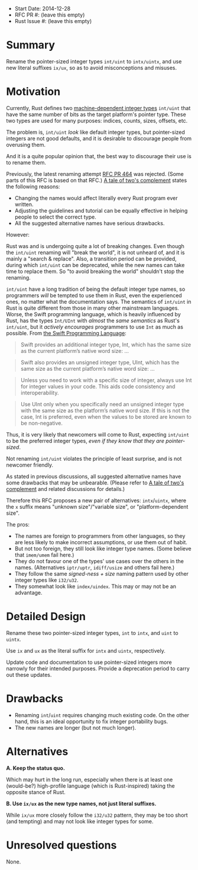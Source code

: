 - Start Date: 2014-12-28
- RFC PR #: (leave this empty)
- Rust Issue #: (leave this empty)

# Summary

Rename the pointer-sized integer types `int/uint` to `intx/uintx`, and use new literal suffixes `ix/ux`, so as to avoid misconceptions and misuses.

# Motivation

Currently, Rust defines two [machine-dependent integer types](http://doc.rust-lang.org/reference.html#machine-dependent-integer-types) `int/uint` that have the same number of bits as the target platform's pointer type. These two types are used for many purposes: indices, counts, sizes, offsets, etc.

The problem is, `int/uint` *look* like default integer types, but pointer-sized integers are not good defaults, and it is desirable to discourage people from overusing them.

And it is a quite popular opinion that, the best way to discourage their use is to rename them.

Previously, the latest renaming attempt [RFC PR 464](https://github.com/rust-lang/rfcs/pull/464) was rejected. (Some parts of this RFC is based on that RFC.) [A tale of two's complement](http://discuss.rust-lang.org/t/a-tale-of-twos-complement/1062) states the following reasons:

- Changing the names would affect literally every Rust program ever written.
- Adjusting the guidelines and tutorial can be equally effective in helping people to select the correct type.
- All the suggested alternative names have serious drawbacks.

However:

Rust was and is undergoing quite a lot of breaking changes. Even though the `int/uint` renaming will "break the world", it is not unheard of, and it is mainly a "search & replace". Also, a transition period can be provided, during which `int/uint` can be deprecated, while the new names can take time to replace them. So "to avoid breaking the world" shouldn't stop the renaming.

`int/uint` have a long tradition of being the default integer type names, so programmers *will* be tempted to use them in Rust, even the experienced ones, no matter what the documentation says. The semantics of `int/uint` in Rust is quite different from those in many other mainstream languages. Worse, the Swift programming language, which is heavily influenced by Rust, has the types `Int/UInt` with *almost* the *same semantics* as Rust's `int/uint`, but it *actively encourages* programmers to use `Int` as much as possible. From [the Swift Programming Language](https://developer.apple.com/library/prerelease/ios/documentation/Swift/Conceptual/Swift_Programming_Language/TheBasics.html#//apple_ref/doc/uid/TP40014097-CH5-ID319):

> Swift provides an additional integer type, Int, which has the same size as the current platform’s native word size: ...

> Swift also provides an unsigned integer type, UInt, which has the same size as the current platform’s native word size: ...

> Unless you need to work with a specific size of integer, always use Int for integer values in your code. This aids code consistency and interoperability.

> Use UInt only when you specifically need an unsigned integer type with the same size as the platform’s native word size. If this is not the case, Int is preferred, even when the values to be stored are known to be non-negative.

Thus, it is very likely that newcomers will come to Rust, expecting `int/uint` to be the preferred integer types, *even if they know that they are pointer-sized*.

Not renaming `int/uint` violates the principle of least surprise, and is not newcomer friendly.

As stated in previous discussions, all suggested alternative names have some drawbacks that may be unbearable. (Please refer to [A tale of two's complement](http://discuss.rust-lang.org/t/a-tale-of-twos-complement/1062) and related discussions for details.)

Therefore this RFC proposes a new pair of alternatives: `intx`/`uintx`, where the `x` suffix means "unknown size"/"variable size", or "platform-dependent size".

The pros:

- The names are foreign to programmers from other languages, so they are less likely to make incorrect assumptions, or use them out of habit.
- But not too foreign, they still look like integer type names. (Some believe that `imem/umem` fail here.)
- They do not favour one of the types' use cases over the others in the names. (Alternatives `iptr/uptr`, `idiff/usize` and others fail here.)
- They follow the same *signed-ness + size* naming pattern used by other integer types like `i32/u32`.
- They somewhat look like `index/uindex`. This may or may not be an advantage.

# Detailed Design

Rename these two pointer-sized integer types, `int` to `intx`, and `uint` to `uintx`.

Use `ix` and `ux` as the literal suffix for `intx` and `uintx`, respectively.

Update code and documentation to use pointer-sized integers more narrowly for their intended purposes. Provide a deprecation period to carry out these updates.

# Drawbacks

- Renaming `int`/`uint` requires changing much existing code. On the other hand, this is an ideal opportunity to fix integer portability bugs.
- The new names are longer (but not much longer).

# Alternatives

**A. Keep the status quo.**

Which may hurt in the long run, especially when there is at least one (would-be?) high-profile language (which is Rust-inspired) taking the opposite stance of Rust.

**B. Use `ix/ux` as the new type names, not just literal suffixes.**

While `ix/ux` more closely follow the `i32/u32` pattern, they may be too short (and tempting) and may not look like integer types for some.

# Unresolved questions

None.
